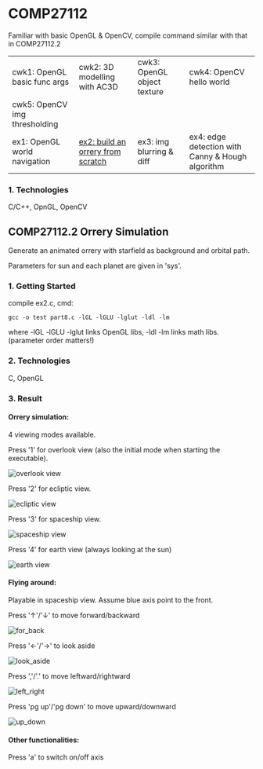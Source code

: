 # COMP27112
Familiar with basic OpenGL & OpenCV, compile command similar with that in COMP27112.2
<table>
  <tr>
    <td>cwk1: OpenGL basic func args</td>
    <td>cwk2: 3D modelling with AC3D</td>
    <td>cwk3: OpenGL object texture</td>
    <td>cwk4: OpenCV hello world</td>
  </tr>
  <tr>
    <td>cwk5: OpenCV img thresholding</td>
  </tr>
  <tr>
    <td>ex1: OpenGL world navigation</td>
    <td><a href="#2711202">ex2: build an orrery from scratch</a></td>
    <td>ex3: img blurring & diff</td>
    <td>ex4: edge detection with Canny & Hough algorithm</td>
  </tr>
</table>


### 1. Technologies
C/C++, OpnGL, OpenCV



<a id="2711202"></a>
## COMP27112.2 Orrery Simulation
Generate an animated orrery with starfield as background and orbital path. 
 
Parameters for sun and each planet are given in 'sys'.


### 1. Getting Started
compile ex2.c, cmd:
```
gcc -o test part8.c -lGL -lGLU -lglut -ldl -lm
```
where -lGL -lGLU -lglut links OpenGL libs, -ldl -lm links math libs. (parameter order matters!)


### 2. Technologies
C, OpenGL


### 3. Result
#### Orrery simulation:

4 viewing modes available. 

Press '1' for overlook view (also the initial mode when starting the executable).

![overlook view](../../media/27112_2/overlook.gif)

Press '2' for ecliptic view.

![ecliptic view](../../media/27112_2/ecliptic.gif)

Press '3' for spaceship view.

![spaceship view](../../media/27112_2/spaceship.gif)

Press '4' for earth view (always looking at the sun)

![earth view](../../media/27112_2/earth.gif)

#### Flying around:

Playable in spaceship view. Assume blue axis point to the front.

Press '↑'/'↓' to move forward/backward

![for_back](../../media/27112_2/for_back.gif)

Press '←'/'→' to look aside

![look_aside](../../media/27112_2/look_aside.gif)

Press ','/'.' to move leftward/rightward

![left_right](../../media/27112_2/left_right.gif)

Press 'pg up'/'pg down' to move upward/downward

![up_down](../../media/27112_2/up_down.gif)


#### Other functionalities:  
Press 'a' to switch on/off axis
